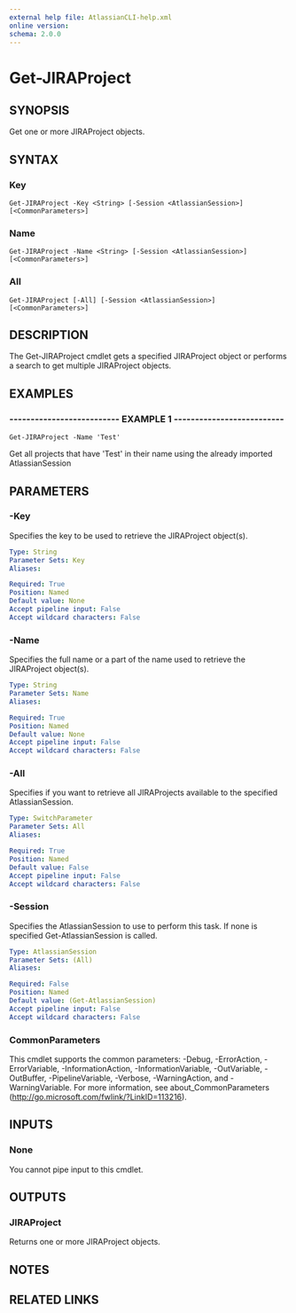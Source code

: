 ```yaml
---
external help file: AtlassianCLI-help.xml
online version: 
schema: 2.0.0
---
```


# Get-JIRAProject

## SYNOPSIS
Get one or more JIRAProject objects.

## SYNTAX

### Key
```
Get-JIRAProject -Key <String> [-Session <AtlassianSession>] [<CommonParameters>]
```

### Name
```
Get-JIRAProject -Name <String> [-Session <AtlassianSession>] [<CommonParameters>]
```

### All
```
Get-JIRAProject [-All] [-Session <AtlassianSession>] [<CommonParameters>]
```

## DESCRIPTION
The Get-JIRAProject cmdlet gets a specified JIRAProject object or performs a search to get multiple JIRAProject objects.

## EXAMPLES

### -------------------------- EXAMPLE 1 --------------------------
```
Get-JIRAProject -Name 'Test'
```

Get all projects that have 'Test' in their name using the already imported AtlassianSession

## PARAMETERS

### -Key
Specifies the key to be used to retrieve the JIRAProject object(s).

```yaml
Type: String
Parameter Sets: Key
Aliases: 

Required: True
Position: Named
Default value: None
Accept pipeline input: False
Accept wildcard characters: False
```

### -Name
Specifies the full name or a part of the name used to retrieve the JIRAProject object(s).

```yaml
Type: String
Parameter Sets: Name
Aliases: 

Required: True
Position: Named
Default value: None
Accept pipeline input: False
Accept wildcard characters: False
```

### -All
Specifies if you want to retrieve all JIRAProjects available to the specified AtlassianSession.

```yaml
Type: SwitchParameter
Parameter Sets: All
Aliases: 

Required: True
Position: Named
Default value: False
Accept pipeline input: False
Accept wildcard characters: False
```

### -Session
Specifies the AtlassianSession to use to perform this task.
If none is specified Get-AtlassianSession is called.

```yaml
Type: AtlassianSession
Parameter Sets: (All)
Aliases: 

Required: False
Position: Named
Default value: (Get-AtlassianSession)
Accept pipeline input: False
Accept wildcard characters: False
```

### CommonParameters
This cmdlet supports the common parameters: -Debug, -ErrorAction, -ErrorVariable, -InformationAction, -InformationVariable, -OutVariable, -OutBuffer, -PipelineVariable, -Verbose, -WarningAction, and -WarningVariable. For more information, see about_CommonParameters (http://go.microsoft.com/fwlink/?LinkID=113216).

## INPUTS

### None
You cannot pipe input to this cmdlet.

## OUTPUTS

### JIRAProject
Returns one or more JIRAProject objects.

## NOTES

## RELATED LINKS

